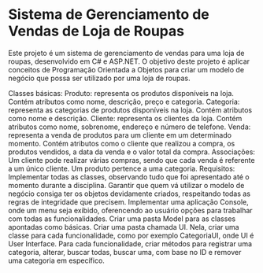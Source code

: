 # Sistema de Gerenciamento de Vendas de Loja de Roupas
Este projeto é um sistema de gerenciamento de vendas para uma loja de roupas, desenvolvido em C# e ASP.NET. O objetivo deste projeto é aplicar conceitos de Programação Orientada a Objetos para criar um modelo de negócio que possa ser utilizado por uma loja de roupas.

Classes básicas:
Produto: representa os produtos disponíveis na loja. Contém atributos como nome, descrição, preço e categoria.
Categoria: representa as categorias de produtos disponíveis na loja. Contém atributos como nome e descrição.
Cliente: representa os clientes da loja. Contém atributos como nome, sobrenome, endereço e número de telefone.
Venda: representa a venda de produtos para um cliente em um determinado momento. Contém atributos como o cliente que realizou a compra, os produtos vendidos, a data da venda e o valor total da compra.
Associações:
Um cliente pode realizar várias compras, sendo que cada venda é referente a um único cliente.
Um produto pertence a uma categoria.
Requisitos:
Implementar todas as classes, observando tudo que foi apresentado até o momento durante a disciplina.
Garantir que quem vá utilizar o modelo de negócio consiga ter os objetos devidamente criados, respeitando todas as regras de integridade que precisem.
Implementar uma aplicação Console, onde um menu seja exibido, oferencendo ao usuário opções para trabalhar com todas as funcionalidades.
Criar uma pasta Model para as classes apontadas como básicas.
Criar uma pasta chamada UI. Nela, criar uma classe para cada funcionalidade, como por exemplo CategoriaUI, onde UI é User Interface.
Para cada funcionalidade, criar métodos para registrar uma categoria, alterar, buscar todas, buscar uma, com base no ID e remover uma categoria em específico.
